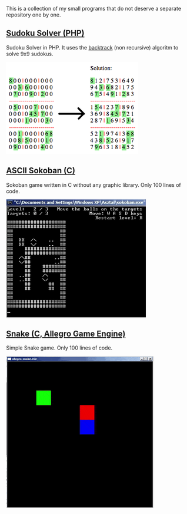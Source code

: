 
This is a collection of my small programs that do not deserve a separate repository one by one.

[Sudoku Solver (PHP)](sudoku-solver)
-------------------

Sudoku Solver in PHP. It uses the [backtrack](https://en.wikipedia.org/wiki/Sudoku_solving_algorithms#Backtracking) (non recursive) algoritm to solve 9x9 sudokus.

![](sudoku-solver/sudoku-solver.png)

[ASCII Sokoban (C)](ascii-sokoban)
-----------------

Sokoban game written in C without any graphic library. Only 100 lines of code.

![](ascii-sokoban/ascii-sokoban.gif)

[Snake (C, Allegro Game Engine)](snake)
-----------------

Simple Snake game. Only 100 lines of code.

![](snake/snake.gif)
